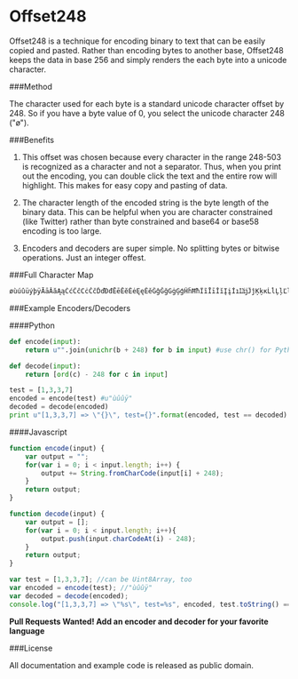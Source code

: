 Offset248
=========

Offset248 is a technique for encoding binary to text that can be easily copied
and pasted. Rather than encoding bytes to another base, Offset248 keeps the data
in base 256 and simply renders the each byte into a unicode character.

###Method

The character used for each byte is a standard unicode character offset by 248.
So if you have a byte value of 0, you select the unicode character 248 ("ø").

###Benefits

1. This offset was chosen because every character in the range 248-503 is
recognized as a character and not a separator. Thus, when you print out the
encoding, you can double click the text and the entire row will highlight. This
makes for easy copy and pasting of data.

2. The character length of the encoded string is the byte length of the binary
data. This can be helpful when you are character constrained (like Twitter)
rather than byte constrained and base64 or base58 encoding is too large.

3. Encoders and decoders are super simple. No splitting bytes or bitwise
operations. Just an integer offest.

###Full Character Map

```
øùúûüýþÿĀāĂăĄąĆćĈĉĊċČčĎďĐđĒēĔĕĖėĘęĚěĜĝĞğĠġĢģĤĥĦħĨĩĪīĬĭĮįİıĲĳĴĵĶķĸĹĺĻļĽľĿŀŁłŃńŅņŇňŉŊŋŌōŎŏŐőŒœŔŕŖŗŘřŚśŜŝŞşŠšŢţŤťŦŧŨũŪūŬŭŮůŰűŲųŴŵŶŷŸŹźŻżŽžſƀƁƂƃƄƅƆƇƈƉƊƋƌƍƎƏƐƑƒƓƔƕƖƗƘƙƚƛƜƝƞƟƠơƢƣƤƥƦƧƨƩƪƫƬƭƮƯưƱƲƳƴƵƶƷƸƹƺƻƼƽƾƿǀǁǂǃǄǅǆǇǈǉǊǋǌǍǎǏǐǑǒǓǔǕǖǗǘǙǚǛǜǝǞǟǠǡǢǣǤǥǦǧǨǩǪǫǬǭǮǯǰǱǲǳǴǵǶǷ
```

###Example Encoders/Decoders

####Python

```python
def encode(input):
    return u"".join(unichr(b + 248) for b in input) #use chr() for Python 3

def decode(input):
    return [ord(c) - 248 for c in input]

test = [1,3,3,7]
encoded = encode(test) #u"ùûûÿ"
decoded = decode(encoded)
print u"[1,3,3,7] => \"{}\", test={}".format(encoded, test == decoded)
```

####Javascript

```javascript
function encode(input) {
    var output = "";
    for(var i = 0; i < input.length; i++) {
        output += String.fromCharCode(input[i] + 248);
    }
    return output;
}

function decode(input) {
    var output = [];
    for(var i = 0; i < input.length; i++){
        output.push(input.charCodeAt(i) - 248);
    }
    return output;
}

var test = [1,3,3,7]; //can be Uint8Array, too
var encoded = encode(test); //"ùûûÿ"
var decoded = decode(encoded);
console.log("[1,3,3,7] => \"%s\", test=%s", encoded, test.toString() === decoded.toString());
```

**Pull Requests Wanted! Add an encoder and decoder for your favorite language**

###License

All documentation and example code is released as public domain.


